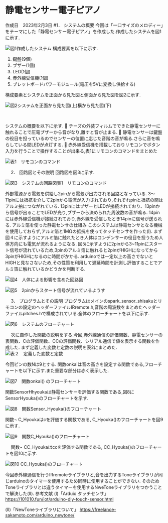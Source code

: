 # 静電センサー電子ピアノ
作成日　2023年2月3日
#1．	システムの概要
今回は「一口サイズのメロディー」をテーマにした「静電センサー電子ピアノ」を作成した.作成したシステムを図1に示す.
 
![図1作成したシステム](https://github.com/m0-yamauchikaname/cheese_piano/fig/fig1.png)
構成要素を以下に示す.
1.	鍵盤(9個)
2.	ブザー(1個)
3.	LED(1個)
4.	赤外線受信機(1個)
5.	ブレットボードパワーモジュール(電圧を5Vに変換し供給する)

構成要素とシステムを正面から見た図と側面から見た図を図2に示す.
  
![図2システムを正面から見た図(上)横から見た図(下)](https://github.com/m0-yamauchikaname/cheese_piano/fig/fig2.png)

 

システムの概要を以下に示す.
	チーズの外装フィルムでできた静電センサーに触れることで圧電ブザーから音がなり,離すと音が止まる.
	静電センサーは鍵盤の役目を担っているのでセンサーの位置に応じた音階の音が鳴る.さらに音を鳴らしている間LEDが点灯する.
	赤外線受信機を搭載しておりリモコンでボタン入力を行うことで操作することが出来る,表1にリモコンのコマンドをまとめた

![表1　リモコンのコマンド](https://github.com/m0-yamauchikaname/cheese_piano/fig/table1.png)

 
 
2．	回路図とその説明
回路図を図3に示す.
 
![図3　システムの回路図表1　リモコンのコマンド](https://github.com/m0-yamauchikaname/cheese_piano/fig/fig3.png)

外部電源から電気を供給し2pinから電気が出力される回路となっている.
3～11pinには抵抗を介して2pinから電流が入力されており,それぞれpinと抵抗の間はアルミ拍につながれている.
13pinにはブザーとLEDが接続されており、13pinから信号が出ることでLEDが光り,ブザーから決められた周波数の音が鳴る.
14pinには赤外線受信機が接続されており,赤外線を受信したとき14pinに信号が送られる.
アルミ箔を使った静電センサの仕組み
このシステムは静電センサとなる機械を使用しておらず,アルミ箔と1MΩの抵抗を使ってタッチセンサを作った(Ⅰ).
まず図４に示すようにアルミ箔に触れたとき人体はコンデンサーの役目を担うため人体方向にも電気が流れるようになる.
図5に示すように2pinから3~11pinにスタート信号が流れているため,3pinのアルミ箔に触れると2pinがHIGHになってから3pinがHIGHになるのに時間がかかる.
arduinoでは一定以上の高さでないとHIGHと見なさないため,その性質を利用して遅延時間を計測し評価することでアルミ箔に触れているかどうかを判断する.

 
![図4　人体による影響を含めた回路図](https://github.com/m0-yamauchikaname/cheese_piano/fig/fig4.png)


 
![図5　2pinからスタート信号が流れているようす](https://github.com/m0-yamauchikaname/cheese_piano/fig/fig5.png)


 
3．	プログラムとその説明
プログラムはメインのspark_sensor_shisakuとリモコンの設定のヘッダーファイルIRremote.h,音階の周波数をまとめたヘッダーファイルpitches.hで構成されている.全体のフローチャートを以下に示す.
 
![図6　システムのフローチャート](https://github.com/m0-yamauchikaname/cheese_piano/fig/fig6.png)


 
次に自作した関数の説明をする.今回,赤外線通信の評価関数、静電センサーの表関数、Cの評価関数、CCの評価関数、シリアル通信で値を表示する関数を作成した.
まず定義した変数と定数の説明を表2にまとめた.
![表２　定義した変数と定数](https://github.com/m0-yamauchikaname/cheese_piano/fig/tabel2.png)

 
今回ピンの数Nは9とする.
関数onkaiは音の高さを設定する関数である,フローチャートを以下に示す.また重要な部分は赤く表示した.
 
![図7　関数onkai() のフローチャート](https://github.com/m0-yamauchikaname/cheese_piano/fig/fig7.png)

関数SensorHhyoukaは静電センサーを評価する関数である,図8にSensorHyouka()のフローチャートを示す.
 
![図8　関数Sensor_Hyouka()のフローチャート](https://github.com/m0-yamauchikaname/cheese_piano/fig/fig8.png)

関数¬ C_Hyoukaはcを評価する関数である, C_Hyouka()のフローチャートを図9に示す.

 
![図9　関数C_Hyouka()のフローチャート](https://github.com/m0-yamauchikaname/cheese_piano/fig/fig9.png)


 
関数¬ CC_Hyoukaはccを評価する関数である, CC_Hyouka()のフローチャートを図10に示す.
 
![図10 CC_Hyouka()のフローチャート](https://github.com/m0-yamauchikaname/cheese_piano/fig/fig10.png)


今回赤外線通信を行うIRremoteライブラリと,音を出力するToneライブラリが同じarduinoのタイマーを使用するため同時に使用することができない.
そのためToneライブラリとは違うタイマーを使用するNweToneライブラリをつかうことで解決した(Ⅱ).
参考文献
(Ⅰ)「Arduio タッチセンサ」
https://101010.fun/iot/arduino-diy-touch-sensor.html

(Ⅱ)「NewToneライブラリについて」
https://freelance-sakamoto.com/arduino_newtone/
 


